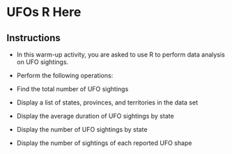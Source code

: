 # UFOs R Here

## Instructions

* In this warm-up activity, you are asked to use R to perform data analysis on UFO sightings.

* Perform the following operations:

* Find the total number of UFO sightings

* Display a list of states, provinces, and territories in the data set

* Display the average duration of UFO sightings by state

* Display the number of UFO sightings by state

* Display the number of sightings of each reported UFO shape
